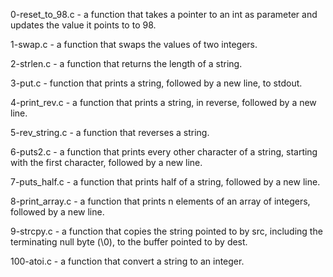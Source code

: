 0-reset_to_98.c -  a function that takes a pointer to an int as parameter and updates the value it points to to 98.

1-swap.c -  a function that swaps the values of two integers.


2-strlen.c - a function that returns the length of a string.

3-put.c - function that prints a string, followed by a new line, to stdout.


4-print_rev.c - a function that prints a string, in reverse, followed by a new line.

5-rev_string.c - a function that reverses a string.

6-puts2.c - a function that prints every other character of a string, starting with the first character, followed by a new line.



7-puts_half.c - a function that prints half of a string, followed by a new line.


8-print_array.c - a function that prints n elements of an array of integers, followed by a new line.


9-strcpy.c - a function that copies the string pointed to by src, including the terminating null byte (\0), to the buffer pointed to by dest.

100-atoi.c - a function that convert a string to an integer.
